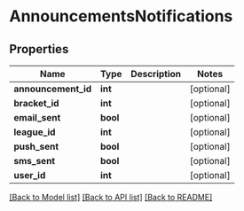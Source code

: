 # AnnouncementsNotifications

## Properties
Name | Type | Description | Notes
------------ | ------------- | ------------- | -------------
**announcement_id** | **int** |  | [optional] 
**bracket_id** | **int** |  | [optional] 
**email_sent** | **bool** |  | [optional] 
**league_id** | **int** |  | [optional] 
**push_sent** | **bool** |  | [optional] 
**sms_sent** | **bool** |  | [optional] 
**user_id** | **int** |  | [optional] 

[[Back to Model list]](../README.md#documentation-for-models) [[Back to API list]](../README.md#documentation-for-api-endpoints) [[Back to README]](../README.md)

